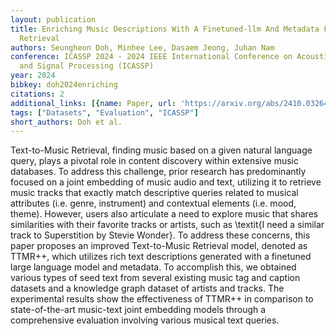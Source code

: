 ```yaml
---
layout: publication
title: Enriching Music Descriptions With A Finetuned-llm And Metadata For Text-to-music
  Retrieval
authors: Seungheon Doh, Minhee Lee, Dasaem Jeong, Juhan Nam
conference: ICASSP 2024 - 2024 IEEE International Conference on Acoustics, Speech
  and Signal Processing (ICASSP)
year: 2024
bibkey: doh2024enriching
citations: 2
additional_links: [{name: Paper, url: 'https://arxiv.org/abs/2410.03264'}]
tags: ["Datasets", "Evaluation", "ICASSP"]
short_authors: Doh et al.
---
```

Text-to-Music Retrieval, finding music based on a given natural language
query, plays a pivotal role in content discovery within extensive music
databases. To address this challenge, prior research has predominantly focused
on a joint embedding of music audio and text, utilizing it to retrieve music
tracks that exactly match descriptive queries related to musical attributes
(i.e. genre, instrument) and contextual elements (i.e. mood, theme). However,
users also articulate a need to explore music that shares similarities with
their favorite tracks or artists, such as \textit\{I need a similar track to
Superstition by Stevie Wonder\}. To address these concerns, this paper proposes
an improved Text-to-Music Retrieval model, denoted as TTMR++, which utilizes
rich text descriptions generated with a finetuned large language model and
metadata. To accomplish this, we obtained various types of seed text from
several existing music tag and caption datasets and a knowledge graph dataset
of artists and tracks. The experimental results show the effectiveness of
TTMR++ in comparison to state-of-the-art music-text joint embedding models
through a comprehensive evaluation involving various musical text queries.